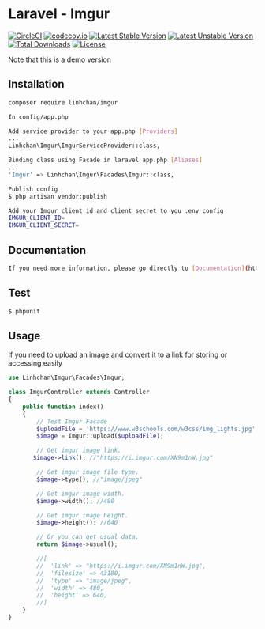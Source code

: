 Laravel - Imgur 
=======
[![CircleCI](https://circleci.com/gh/LinhChan97/Laravel-Imgur.svg?style=svg)](https://circleci.com/gh/LinhChan97/Laravel-Imgur)
[![codecov.io](https://codecov.io/gh/linhchan97/laravel-imgur/branch/master/graphs/badge.svg?branch=master)](https://codecov.io/gh/LinhChan97/Laravel-Imgur/branch/master)
[![Latest Stable Version](https://poser.pugx.org/linhchan/imgur/v/stable)](https://packagist.org/packages/linhchan/imgur)
[![Latest Unstable Version](https://poser.pugx.org/linhchan/imgur/v/unstable)](https://packagist.org/packages/linhchan/imgur)
[![Total Downloads](https://poser.pugx.org/linhchan/imgur/downloads)](https://packagist.org/packages/linhchan/imgur)
[![License](https://poser.pugx.org/linhchan/imgur/license)](https://packagist.org/packages/linhchan/imgur)



Note that this is a demo version

Installation
------------

```bash
composer require linhchan/imgur
```

```bash
In config/app.php

Add service provider to your app.php [Providers]
...
Linhchan\Imgur\ImgurServiceProvider::class,

Binding class using Facade in laravel app.php [Aliases]
...
'Imgur' => Linhchan\Imgur\Facades\Imgur::class,
```

```bash
Publish config 
$ php artisan vendor:publish
```

```bash
Add your Imgur client id and client secret to you .env config
IMGUR_CLIENT_ID=
IMGUR_CLIENT_SECRET=
```
Documentation
------------

```bash
If you need more information, please go directly to [Documentation](https://packagist.org/packages/linhchan/imgur)
```

Test
------------

```bash
$ phpunit
```


Usage
-----

If you need to upload an image and convert it to a link for storing or accessing easily

```php
use Linhchan\Imgur\Facades\Imgur;

class ImgurController extends Controller
{
    public function index()
    {
        // Test Imgur Facade
        $uploadFile = 'https://www.w3schools.com/w3css/img_lights.jpg';
        $image = Imgur::upload($uploadFile);

        // Get imgur image link.
       $image->link(); //"https://i.imgur.com/XN9m1nW.jpg"

        // Get imgur image file type.
        $image->type(); //"image/jpeg"

        // Get imgur image width.
        $image->width(); //480

        // Get imgur image height.
        $image->height(); //640

        // Or you can get usual data.
        return $image->usual();

        //[
        //  'link' => "https://i.imgur.com/XN9m1nW.jpg",
        //  'filesize' => 43180,
        //  'type' => "image/jpeg",
        //  'width' => 480,
        //  'height' => 640,
        //]
    }
}

